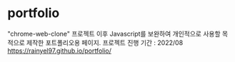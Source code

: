 # portfolio
"chrome-web-clone" 프로젝트 이후 Javascript를 보완하여 개인적으로 사용할 목적으로 제작한 포트폴리오용 페이지.
프로젝트 진행 기간 : 2022/08
https://rainyel97.github.io/portfolio/
